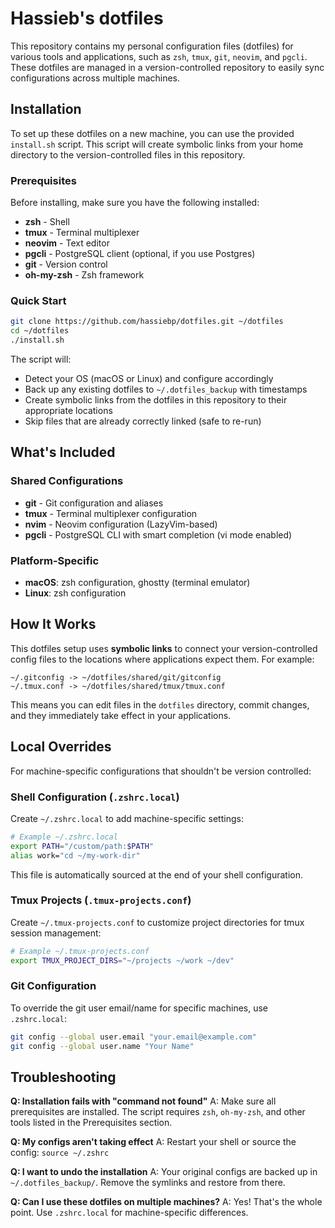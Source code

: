 # Hassieb's dotfiles

This repository contains my personal configuration files (dotfiles) for various tools and applications, such as `zsh`, `tmux`, `git`, `neovim`, and `pgcli`. These dotfiles are managed in a version-controlled repository to easily sync configurations across multiple machines.

## Installation

To set up these dotfiles on a new machine, you can use the provided `install.sh` script. This script will create symbolic links from your home directory to the version-controlled files in this repository.

### Prerequisites

Before installing, make sure you have the following installed:

- **zsh** - Shell
- **tmux** - Terminal multiplexer
- **neovim** - Text editor
- **pgcli** - PostgreSQL client (optional, if you use Postgres)
- **git** - Version control
- **oh-my-zsh** - Zsh framework

### Quick Start

```bash
git clone https://github.com/hassiebp/dotfiles.git ~/dotfiles
cd ~/dotfiles
./install.sh
```

The script will:

- Detect your OS (macOS or Linux) and configure accordingly
- Back up any existing dotfiles to `~/.dotfiles_backup` with timestamps
- Create symbolic links from the dotfiles in this repository to their appropriate locations
- Skip files that are already correctly linked (safe to re-run)

## What's Included

### Shared Configurations

- **git** - Git configuration and aliases
- **tmux** - Terminal multiplexer configuration
- **nvim** - Neovim configuration (LazyVim-based)
- **pgcli** - PostgreSQL CLI with smart completion (vi mode enabled)

### Platform-Specific

- **macOS**: zsh configuration, ghostty (terminal emulator)
- **Linux**: zsh configuration

## How It Works

This dotfiles setup uses **symbolic links** to connect your version-controlled config files to the locations where applications expect them. For example:

```
~/.gitconfig -> ~/dotfiles/shared/git/gitconfig
~/.tmux.conf -> ~/dotfiles/shared/tmux/tmux.conf
```

This means you can edit files in the `dotfiles` directory, commit changes, and they immediately take effect in your applications.

## Local Overrides

For machine-specific configurations that shouldn't be version controlled:

### Shell Configuration (`.zshrc.local`)
Create `~/.zshrc.local` to add machine-specific settings:
```bash
# Example ~/.zshrc.local
export PATH="/custom/path:$PATH"
alias work="cd ~/my-work-dir"
```

This file is automatically sourced at the end of your shell configuration.

### Tmux Projects (`.tmux-projects.conf`)
Create `~/.tmux-projects.conf` to customize project directories for tmux session management:
```bash
# Example ~/.tmux-projects.conf
export TMUX_PROJECT_DIRS="~/projects ~/work ~/dev"
```

### Git Configuration
To override the git user email/name for specific machines, use `.zshrc.local`:
```bash
git config --global user.email "your.email@example.com"
git config --global user.name "Your Name"
```

## Troubleshooting

**Q: Installation fails with "command not found"**
A: Make sure all prerequisites are installed. The script requires `zsh`, `oh-my-zsh`, and other tools listed in the Prerequisites section.

**Q: My configs aren't taking effect**
A: Restart your shell or source the config: `source ~/.zshrc`

**Q: I want to undo the installation**
A: Your original configs are backed up in `~/.dotfiles_backup/`. Remove the symlinks and restore from there.

**Q: Can I use these dotfiles on multiple machines?**
A: Yes! That's the whole point. Use `.zshrc.local` for machine-specific differences.
